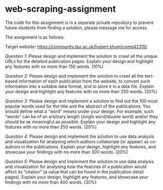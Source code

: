 # web-scraping-assignment
The code for this assignment is in a separate private repository to prevent future students from finding a solution, please message me for access.

The assignment is as follows:

Target website: https://community.dur.ac.uk/hubert.shum/comp42315/

*Question 1:* Please design and implement the solution to crawl all the unique URLs for the detailed
publication pages. Explain your design and highlight any features with no more than 150 words.
(10%)

*Question 2:* Please design and implement the solution to crawl all the text-based information of each
publication from the website, to convert such information into a suitable data format, and to
store it in a data file. Explain your design and highlight any features with no more than 250
words. (20%)

*Question 3:* Please design and implement a solution to find out the 100 most popular words used for the title
and the abstract of the publications. You should define what a “word” means under your design.
For example, such “words” can be of an arbitrary length (single word/double word) and/or they
should be as meaningful as possible. Explain your design and highlight any features with no more
than 250 words. (20%)

*Question 4:* Please design and implement the solution to use data analysis and visualization for analysing
which authors collaborate (or appear) as co-authors in the publications. Explain your design,
highlight any features, and showcase your findings with no more than 300 words. (20%)

*Question 5:* Please design and implement the solution to use data analysis and visualization for analysing
how the features of a publication would affect its “citation” (a value that can be found in the
publication detail pages). Explain your design, highlight any features, and showcase your findings
with no more than 400 words. (30%)
